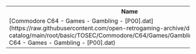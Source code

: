 <table>
<tr><th>Name</th><th>Size</th></tr>
<tr><td>
[Commodore C64 - Games - Gambling - [P00].dat](https://raw.githubusercontent.com/open-retrogaming-archive/dat-catalog/main/root/basic/TOSEC/Commodore/C64/Games/Gambling/[P00]/Commodore C64 - Games - Gambling - [P00].dat)
</td><td>65124</td></tr>
</table>
